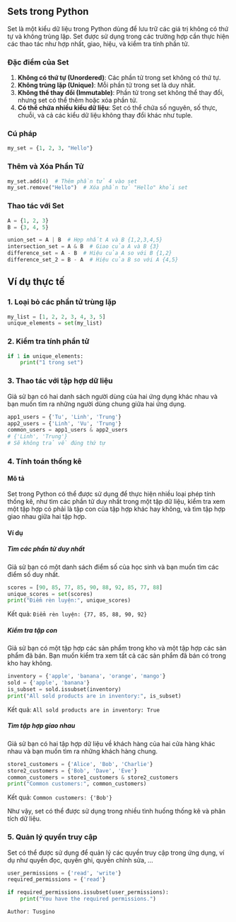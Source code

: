 ## Sets trong Python

Set là một kiểu dữ liệu trong Python dùng để lưu trữ các giá trị không có thứ tự và không trùng lặp. Set được sử dụng trong các trường hợp cần thực hiện các thao tác như hợp nhất, giao, hiệu, và kiểm tra tính phần tử.

### Đặc điểm của Set

1. **Không có thứ tự (Unordered)**: Các phần tử trong set không có thứ tự.
2. **Không trùng lặp (Unique)**: Mỗi phần tử trong set là duy nhất.
3. **Không thể thay đổi (Immutable)**: Phần tử trong set không thể thay đổi, nhưng set có thể thêm hoặc xóa phần tử.
4. **Có thể chứa nhiều kiểu dữ liệu**: Set có thể chứa số nguyên, số thực, chuỗi, và cả các kiểu dữ liệu không thay đổi khác như tuple.

### Cú pháp

```python
my_set = {1, 2, 3, "Hello"}
```

### Thêm và Xóa Phần Tử

```python
my_set.add(4)  # Thêm phần tử 4 vào set
my_set.remove("Hello")  # Xóa phần tử "Hello" khỏi set
```

### Thao tác với Set

```python
A = {1, 2, 3}
B = {3, 4, 5}

union_set = A | B  # Hợp nhất A và B {1,2,3,4,5}
intersection_set = A & B  # Giao của A và B {3}
difference_set = A - B  # Hiệu của A so với B {1,2}
difference_set_2 = B - A  # Hiệu của B so với A {4,5}
```

## Ví dụ thực tế

### 1. Loại bỏ các phần tử trùng lặp

```python
my_list = [1, 2, 2, 3, 4, 3, 5]
unique_elements = set(my_list)
```

### 2. Kiểm tra tính phần tử

```python
if 1 in unique_elements:
    print("1 trong set")
```

### 3. Thao tác với tập hợp dữ liệu

Giả sử bạn có hai danh sách người dùng của hai ứng dụng khác nhau và bạn muốn tìm ra những người dùng chung giữa hai ứng dụng.

```python
app1_users = {'Tu', 'Linh', 'Trung'}
app2_users = {'Linh', 'Vu', 'Trung'}
common_users = app1_users & app2_users
# {'Linh', 'Trung'}
# Sẽ không trả về đúng thứ tự
```

### 4. Tính toán thống kê

#### Mô tả

Set trong Python có thể được sử dụng để thực hiện nhiều loại phép tính thống kê, như tìm các phần tử duy nhất trong một tập dữ liệu, kiểm tra xem một tập hợp có phải là tập con của tập hợp khác hay không, và tìm tập hợp giao nhau giữa hai tập hợp.

#### Ví dụ

##### Tìm các phần tử duy nhất

Giả sử bạn có một danh sách điểm số của học sinh và bạn muốn tìm các điểm số duy nhất.

```python
scores = [90, 85, 77, 85, 90, 88, 92, 85, 77, 88]
unique_scores = set(scores)
print("Điểm rèn luyện:", unique_scores)
```

Kết quả: `Điểm rèn luyện: {77, 85, 88, 90, 92}`

##### Kiểm tra tập con

Giả sử bạn có một tập hợp các sản phẩm trong kho và một tập hợp các sản phẩm đã bán. Bạn muốn kiểm tra xem tất cả các sản phẩm đã bán có trong kho hay không.

```python
inventory = {'apple', 'banana', 'orange', 'mango'}
sold = {'apple', 'banana'}
is_subset = sold.issubset(inventory)
print("All sold products are in inventory:", is_subset)
```

Kết quả: `All sold products are in inventory: True`

##### Tìm tập hợp giao nhau

Giả sử bạn có hai tập hợp dữ liệu về khách hàng của hai cửa hàng khác nhau và bạn muốn tìm ra những khách hàng chung.

```python
store1_customers = {'Alice', 'Bob', 'Charlie'}
store2_customers = {'Bob', 'Dave', 'Eve'}
common_customers = store1_customers & store2_customers
print("Common customers:", common_customers)
```

Kết quả: `Common customers: {'Bob'}`

Như vậy, set có thể được sử dụng trong nhiều tình huống thống kê và phân tích dữ liệu.

### 5. Quản lý quyền truy cập

Set có thể được sử dụng để quản lý các quyền truy cập trong ứng dụng, ví dụ như quyền đọc, quyền ghi, quyền chỉnh sửa, ...

```python
user_permissions = {'read', 'write'}
required_permissions = {'read'}

if required_permissions.issubset(user_permissions):
    print("You have the required permissions.")
```

```python
Author: Tusgino
```
